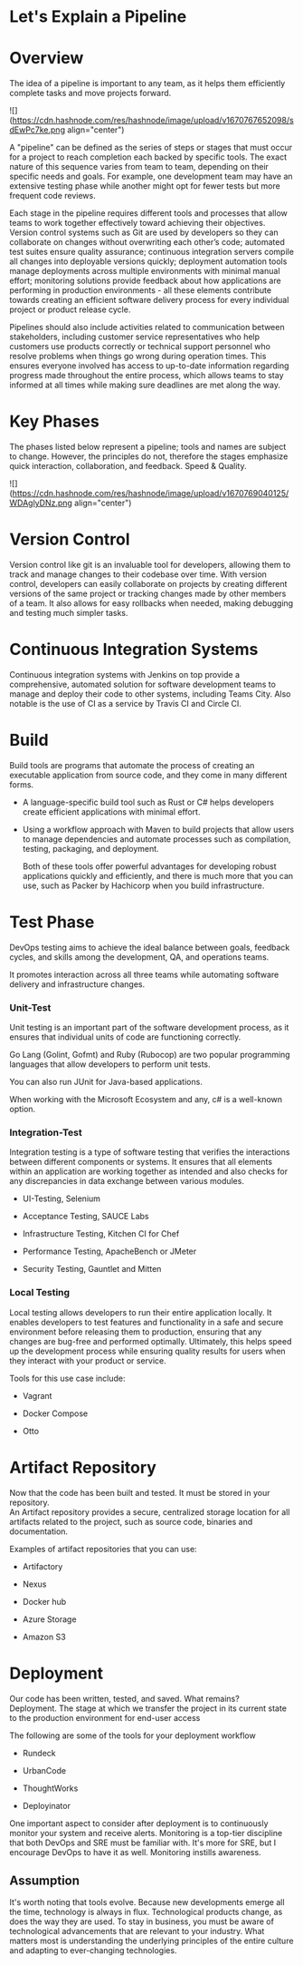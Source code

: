 # Let's Explain a Pipeline

# Overview

The idea of a pipeline is important to any team, as it helps them efficiently complete tasks and move projects forward.

![](https://cdn.hashnode.com/res/hashnode/image/upload/v1670767652098/sdEwPc7ke.png align="center")

A "pipeline" can be defined as the series of steps or stages that must occur for a project to reach completion each backed by specific tools. The exact nature of this sequence varies from team to team, depending on their specific needs and goals. For example, one development team may have an extensive testing phase while another might opt for fewer tests but more frequent code reviews.

Each stage in the pipeline requires different tools and processes that allow teams to work together effectively toward achieving their objectives. Version control systems such as Git are used by developers so they can collaborate on changes without overwriting each other’s code; automated test suites ensure quality assurance; continuous integration servers compile all changes into deployable versions quickly; deployment automation tools manage deployments across multiple environments with minimal manual effort; monitoring solutions provide feedback about how applications are performing in production environments - all these elements contribute towards creating an efficient software delivery process for every individual project or product release cycle.

Pipelines should also include activities related to communication between stakeholders, including customer service representatives who help customers use products correctly or technical support personnel who resolve problems when things go wrong during operation times. This ensures everyone involved has access to up-to-date information regarding progress made throughout the entire process, which allows teams to stay informed at all times while making sure deadlines are met along the way.

# Key Phases

The phases listed below represent a pipeline; tools and names are subject to change. However, the principles do not, therefore the stages emphasize quick interaction, collaboration, and feedback. Speed & Quality.

![](https://cdn.hashnode.com/res/hashnode/image/upload/v1670769040125/WDAglyDNz.png align="center")

# Version Control

Version control like git is an invaluable tool for developers, allowing them to track and manage changes to their codebase over time. With version control, developers can easily collaborate on projects by creating different versions of the same project or tracking changes made by other members of a team. It also allows for easy rollbacks when needed, making debugging and testing much simpler tasks.

# Continuous Integration Systems

Continuous integration systems with Jenkins on top provide a comprehensive, automated solution for software development teams to manage and deploy their code to other systems, including Teams City. Also notable is the use of CI as a service by Travis CI and Circle CI.

# Build

Build tools are programs that automate the process of creating an executable application from source code, and they come in many different forms.

*   A language-specific build tool such as Rust or C# helps developers create efficient applications with minimal effort.
    
*   Using a workflow approach with Maven to build projects that allow users to manage dependencies and automate processes such as compilation, testing, packaging, and deployment.
    
    Both of these tools offer powerful advantages for developing robust applications quickly and efficiently, and there is much more that you can use, such as Packer by Hachicorp when you build infrastructure.
    

# Test Phase

DevOps testing aims to achieve the ideal balance between goals, feedback cycles, and skills among the development, QA, and operations teams.

It promotes interaction across all three teams while automating software delivery and infrastructure changes.

### Unit-Test

Unit testing is an important part of the software development process, as it ensures that individual units of code are functioning correctly.

Go Lang (Golint, Gofmt) and Ruby (Rubocop) are two popular programming languages that allow developers to perform unit tests.

You can also run JUnit for Java-based applications.

When working with the Microsoft Ecosystem and any, c# is a well-known option.

### Integration-Test

Integration testing is a type of software testing that verifies the interactions between different components or systems. It ensures that all elements within an application are working together as intended and also checks for any discrepancies in data exchange between various modules.

*   UI-Testing, Selenium
    
*   Acceptance Testing, SAUCE Labs
    
*   Infrastructure Testing, Kitchen CI for Chef
    
*   Performance Testing, ApacheBench or JMeter
    
*   Security Testing, Gauntlet and Mitten
    

### Local Testing

Local testing allows developers to run their entire application locally. It enables developers to test features and functionality in a safe and secure environment before releasing them to production, ensuring that any changes are bug-free and performed optimally. Ultimately, this helps speed up the development process while ensuring quality results for users when they interact with your product or service.

Tools for this use case include:

*   Vagrant
    
*   Docker Compose
    
*   Otto
    

# Artifact Repository

Now that the code has been built and tested. It must be stored in your repository.  
An Artifact repository provides a secure, centralized storage location for all artifacts related to the project, such as source code, binaries and documentation.

Examples of artifact repositories that you can use:

*   Artifactory
    
*   Nexus
    
*   Docker hub
    
*   Azure Storage
    
*   Amazon S3
    

# Deployment

Our code has been written, tested, and saved. What remains?  
Deployment. The stage at which we transfer the project in its current state to the production environment for end-user access

The following are some of the tools for your deployment workflow

*   Rundeck
    
*   UrbanCode
    
*   ThoughtWorks
    
*   Deployinator
    

One important aspect to consider after deployment is to continuously monitor your system and receive alerts. Monitoring is a top-tier discipline that both DevOps and SRE must be familiar with. It's more for SRE, but I encourage DevOps to have it as well. Monitoring instills awareness.

## Assumption

It's worth noting that tools evolve. Because new developments emerge all the time, technology is always in flux. Technological products change, as does the way they are used. To stay in business, you must be aware of technological advancements that are relevant to your industry. What matters most is understanding the underlying principles of the entire culture and adapting to ever-changing technologies.